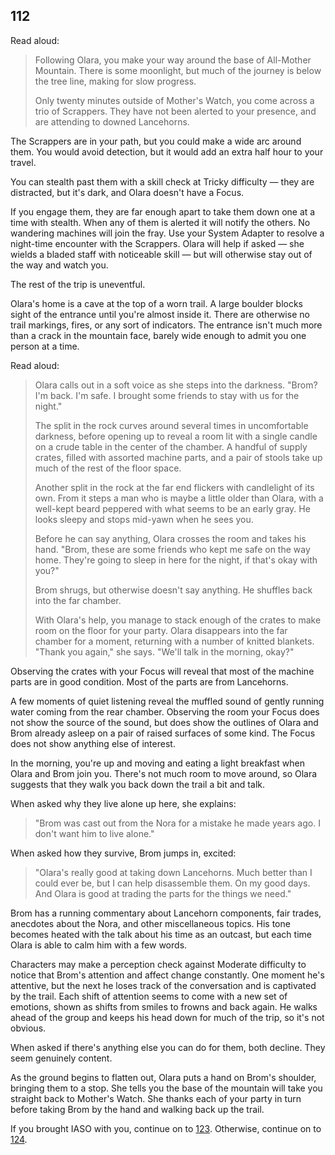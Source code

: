 ## 112

Read aloud:

> Following Olara, you make your way around the base of All-Mother Mountain.
> There is some moonlight, but much of the journey is below the tree line, making for slow progress.
>
> Only twenty minutes outside of Mother's Watch, you come across a trio of Scrappers.
> They have not been alerted to your presence, and are attending to downed Lancehorns.

The Scrappers are in your path, but you could make a wide arc around them.
You would avoid detection, but it would add an extra half hour to your travel.

You can stealth past them with a skill check at Tricky difficulty — they are distracted, but it's dark, and Olara doesn't have a Focus.

If you engage them, they are far enough apart to take them down one at a time with stealth.
When any of them is alerted it will notify the others.
No wandering machines will join the fray.
Use your System Adapter to resolve a night-time encounter with the Scrappers.
Olara will help if asked — she wields a bladed staff with noticeable skill — but will otherwise stay out of the way and watch you.

The rest of the trip is uneventful.

Olara's home is a cave at the top of a worn trail.
A large boulder blocks sight of the entrance until you're almost inside it.
There are otherwise no trail markings, fires, or any sort of indicators.
The entrance isn't much more than a crack in the mountain face, barely wide enough to admit you one person at a time.

Read aloud:

> Olara calls out in a soft voice as she steps into the darkness.
> "Brom?  I'm back.  I'm safe.  I brought some friends to stay with us for the night."
>
> The split in the rock curves around several times in uncomfortable darkness, before opening up to reveal a room lit with a single candle on a crude table in the center of the chamber.
> A handful of supply crates, filled with assorted machine parts, and a pair of stools take up much of the rest of the floor space.
>
> Another split in the rock at the far end flickers with candlelight of its own.
> From it steps a man who is maybe a little older than Olara, with a well-kept beard peppered with what seems to be an early gray.
> He looks sleepy and stops mid-yawn when he sees you.
>
> Before he can say anything, Olara crosses the room and takes his hand.
> "Brom, these are some friends who kept me safe on the way home.
> They're going to sleep in here for the night, if that's okay with you?"
>
> Brom shrugs, but otherwise doesn't say anything.
> He shuffles back into the far chamber.
> 
> With Olara's help, you manage to stack enough of the crates to make room on the floor for your party.
> Olara disappears into the far chamber for a moment, returning with a number of knitted blankets.
> "Thank you again," she says.  "We'll talk in the morning, okay?"

Observing the crates with your Focus will reveal that most of the machine parts are in good condition.
Most of the parts are from Lancehorns.

A few moments of quiet listening reveal the muffled sound of gently running water coming from the rear chamber.
Observing the room your Focus does not show the source of the sound, but does show the outlines of Olara and Brom already asleep on a pair of raised surfaces of some kind.
The Focus does not show anything else of interest.

In the morning, you're up and moving and eating a light breakfast when Olara and Brom join you.
There's not much room to move around, so Olara suggests that they walk you back down the trail a bit and talk.

When asked why they live alone up here, she explains:

> "Brom was cast out from the Nora for a mistake he made years ago.
> I don't want him to live alone."

When asked how they survive, Brom jumps in, excited:

> "Olara's really good at taking down Lancehorns.
> Much better than I could ever be, but I can help disassemble them.
> On my good days.
> And Olara is good at trading the parts for the things we need."

Brom has a running commentary about Lancehorn components, fair trades, anecdotes about the Nora, and other miscellaneous topics.
His tone becomes heated with the talk about his time as an outcast, but each time Olara is able to calm him with a few words.

Characters may make a perception check against Moderate difficulty to notice that Brom's attention and affect change constantly.
One moment he's attentive, but the next he loses track of the conversation and is captivated by the trail.
Each shift of attention seems to come with a new set of emotions, shown as shifts from smiles to frowns and back again.
He walks ahead of the group and keeps his head down for much of the trip, so it's not obvious.

When asked if there's anything else you can do for them, both decline.
They seem genuinely content.

As the ground begins to flatten out, Olara puts a hand on Brom's shoulder, bringing them to a stop.
She tells you the base of the mountain will take you straight back to Mother's Watch.
She thanks each of your party in turn before taking Brom by the hand and walking back up the trail.

If you brought IASO with you, continue on to [123](123-iaso-brom-olara.md).
Otherwise, continue on to [124](124-back-to-mothers-watch.md).
